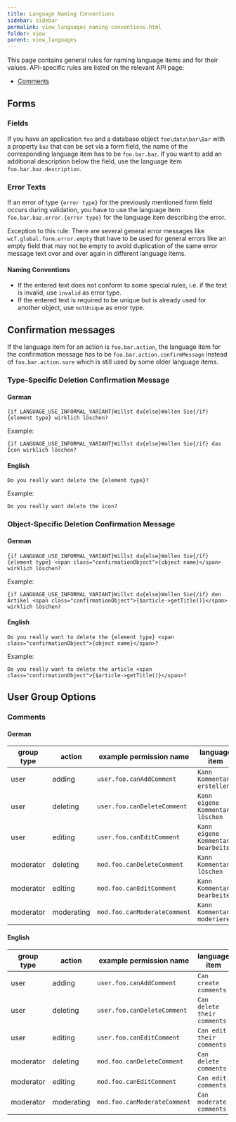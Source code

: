 ```yaml
---
title: Language Naming Conventions
sidebar: sidebar
permalink: view_languages_naming-conventions.html
folder: view
parent: view_languages
---
```


This page contains general rules for naming language items and for their values.
API-specific rules are listed on the relevant API page:

- [Comments](php_api_comments.html#language-items)


## Forms

### Fields

If you have an application `foo` and a database object `foo\data\bar\Bar` with a property `baz` that can be set via a form field, the name of the corresponding language item has to be `foo.bar.baz`.
If you want to add an additional description below the field, use the language item `foo.bar.baz.description`.

### Error Texts

If an error of type `{error type}` for the previously mentioned form field occurs during validation, you have to use the language item `foo.bar.baz.error.{error type}` for the language item describing the error.
 
Exception to this rule:
There are several general error messages like `wcf.global.form.error.empty` that have to be used for general errors like an empty field that may not be empty to avoid duplication of the same error message text over and over again in different language items.

#### Naming Conventions

- If the entered text does not conform to some special rules, i.e. if the text is invalid, use `invalid` as error type.
- If the entered text is required to be unique but is already used for another object, use `notUnique` as error type.


## Confirmation messages

If the language item for an action is `foo.bar.action`, the language item for the confirmation message has to be `foo.bar.action.confirmMessage` instead of `foo.bar.action.sure` which is still used by some older language items.

### Type-Specific Deletion Confirmation Message

#### German

```
{if LANGUAGE_USE_INFORMAL_VARIANT}Willst du{else}Wollen Sie{/if} {element type} wirklich löschen?
```

Example:

```
{if LANGUAGE_USE_INFORMAL_VARIANT}Willst du{else}Wollen Sie{/if} das Icon wirklich löschen?
```

#### English

```
Do you really want delete the {element type}?
```

Example:

```
Do you really want delete the icon?
```

### Object-Specific Deletion Confirmation Message

#### German

```
{if LANGUAGE_USE_INFORMAL_VARIANT}Willst du{else}Wollen Sie{/if} {element type} <span class="confirmationObject">{object name}</span> wirklich löschen?
```
  
Example:

```
{if LANGUAGE_USE_INFORMAL_VARIANT}Willst du{else}Wollen Sie{/if} den Artikel <span class="confirmationObject">{$article->getTitle()}</span> wirklich löschen?
```

#### English

```
Do you really want to delete the {element type} <span class="confirmationObject">{object name}</span>?
```

Example:

```
Do you really want to delete the article <span class="confirmationObject">{$article->getTitle()}</span>?
```


## User Group Options

### Comments

#### German

| group type | action | example permission name | language item |
| ---------- | ------ | ----------------------- | ------------- |
| user | adding | `user.foo.canAddComment` | `Kann Kommentare erstellen` |
| user | deleting | `user.foo.canDeleteComment` | `Kann eigene Kommentare löschen` |
| user | editing | `user.foo.canEditComment` | `Kann eigene Kommentare bearbeiten` |
| moderator | deleting | `mod.foo.canDeleteComment` | `Kann Kommentare löschen` |
| moderator | editing | `mod.foo.canEditComment` | `Kann Kommentare bearbeiten` |
| moderator | moderating | `mod.foo.canModerateComment` | `Kann Kommentare moderieren` |

#### English

| group type | action | example permission name | language item |
| ---------- | ------ | ----------------------- | ------------- |
| user | adding | `user.foo.canAddComment` | `Can create comments` |
| user | deleting | `user.foo.canDeleteComment` | `Can delete their comments` |
| user | editing | `user.foo.canEditComment` | `Can edit their comments` |
| moderator | deleting | `mod.foo.canDeleteComment` | `Can delete comments` |
| moderator | editing | `mod.foo.canEditComment` | `Can edit comments` |
| moderator | moderating | `mod.foo.canModerateComment` | `Can moderate comments` |
